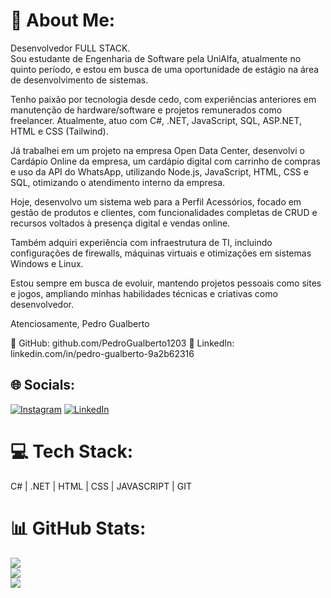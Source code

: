 # 💫 About Me:
Desenvolvedor FULL STACK.<br>Sou estudante de Engenharia de Software pela UniAlfa, atualmente no quinto período, e estou em busca de uma oportunidade de estágio na área de desenvolvimento de sistemas.

Tenho paixão por tecnologia desde cedo, com experiências anteriores em manutenção de hardware/software e projetos remunerados como freelancer. Atualmente, atuo com C#, .NET, JavaScript, SQL, ASP.NET, HTML e CSS (Tailwind).

Já trabalhei em um projeto na empresa Open Data Center, desenvolvi o Cardápio Online da empresa, um cardápio digital com carrinho de compras e uso da API do WhatsApp, utilizando Node.js, JavaScript, HTML, CSS e SQL, otimizando o atendimento interno da empresa.

Hoje, desenvolvo um sistema web para a Perfil Acessórios, focado em gestão de produtos e clientes, com funcionalidades completas de CRUD e recursos voltados à presença digital e vendas online.

Também adquiri experiência com infraestrutura de TI, incluindo configurações de firewalls, máquinas virtuais e otimizações em sistemas Windows e Linux.

Estou sempre em busca de evoluir, mantendo projetos pessoais como sites e jogos, ampliando minhas habilidades técnicas e criativas como desenvolvedor.

Atenciosamente,
Pedro Gualberto

🔗 GitHub: github.com/PedroGualberto1203
🔗 LinkedIn: linkedin.com/in/pedro-gualberto-9a2b62316<br>


## 🌐 Socials:
[![Instagram](https://img.shields.io/badge/Instagram-%23E4405F.svg?logo=Instagram&logoColor=white)](https://instagram.com/pedro_gsgl) [![LinkedIn](https://img.shields.io/badge/LinkedIn-%230077B5.svg?logo=linkedin&logoColor=white)](https://www.linkedin.com/in/pedro-gualberto-9a2b62316/)

# 💻 Tech Stack:
C# | .NET | HTML | CSS | JAVASCRIPT | GIT
# 📊 GitHub Stats:
![](https://github-readme-stats.vercel.app/api?username=PedroGualberto1203&theme=neon&hide_border=false&include_all_commits=false&count_private=false)<br/>
![](https://github-readme-streak-stats.herokuapp.com/?user=PedroGualberto1203&theme=neon&hide_border=false)<br/>
![](https://github-readme-stats.vercel.app/api/top-langs/?username=PedroGualberto1203&theme=neon&hide_border=false&include_all_commits=false&count_private=false&layout=compact)

<!-- Proudly created with GPRM ( https://gprm.itsvg.in ) -->
